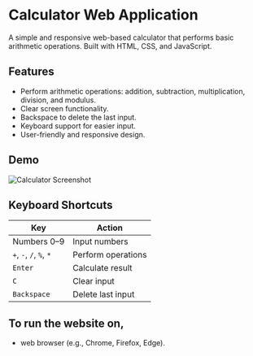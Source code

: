 # Calculator Web Application

A simple and responsive web-based calculator that performs basic arithmetic operations. Built with HTML, CSS, and JavaScript.

## Features

- Perform arithmetic operations: addition, subtraction, multiplication, division, and modulus.
- Clear screen functionality.
- Backspace to delete the last input.
- Keyboard support for easier input.
- User-friendly and responsive design.

## Demo

![Calculator Screenshot]()


## Keyboard Shortcuts


  | **Key**        | **Action**            |
|-----------------|-----------------------|
| Numbers 0–9     | Input numbers         |
| `+`, `-`, `/`, `%`, `*` | Perform operations  |
| `Enter`         | Calculate result      |
| `C`             | Clear input           |
| `Backspace`     | Delete last input     |


## To run the website on,

- web browser (e.g., Chrome, Firefox, Edge).
